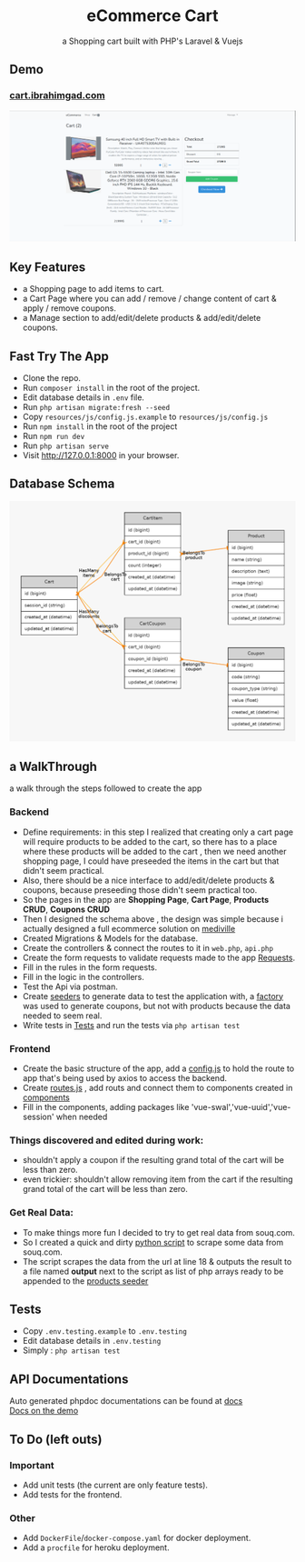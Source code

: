 <h1 align="center">
eCommerce Cart</h1>
<p align="center">
a Shopping cart built with PHP's Laravel & Vuejs 
</p>

## Demo
### [cart.ibrahimgad.com](http://cart.ibrahimgad.com)
![Alt text](docs/screen.png?raw=true "Database Schema")

## Key Features


- a Shopping page to add items to cart.
- a Cart Page where you can add / remove / change content of cart & apply / remove coupons.
- a Manage section to add/edit/delete products & add/edit/delete coupons.


## Fast Try The App

- Clone the repo.
- Run `composer install` in the root of the project.
- Edit database details in `.env` file.
- Run `php artisan migrate:fresh --seed`
- Copy `resources/js/config.js.example` to `resources/js/config.js`
- Run `npm install` in the root of the project
- Run `npm run dev`
- Run `php artisan serve`
- Visit http://127.0.0.1:8000 in your browser.

## Database Schema
![Alt text](docs/graph.png?raw=true "Database Schema")

## a WalkThrough
a walk through the steps followed to create the app
### Backend
- Define requirements: in this step I realized that creating only a cart page will require products to be added to the cart, 
so there has to a place where these products will be added to the cart , then we need another shopping page, I could have preseeded the items in the cart
  but that didn't seem practical.
- Also, there should be a nice interface to add/edit/delete  products & coupons, because preseeding those didn't seem practical too.
- So the pages in the app are  **Shopping Page**, **Cart Page**, **Products CRUD**, **Coupons CRUD**
- Then I designed the schema above , the design was simple because i actually designed a full ecommerce solution on [mediville](https://www.mediville.com)
- Created Migrations & Models for the database.
- Create the controllers & connect the routes to it in `web.php`, `api.php`
- Create the form requests to validate requests made to the app [Requests](app/Http/Requests/ "Requests").
- Fill in the rules in the form requests.
- Fill in the logic in the controllers.
- Test the Api via postman.
- Create [seeders](database/seeders) to generate data to test the application with, a [factory](database/factories/CouponFactory.php) was used to generate coupons, but not with products because the data needed to seem real.  
- Write tests in [Tests](tests/Feature "Tests") and run the tests via `php artisan test`
### Frontend
- Create the basic structure of the app, add a [config.js](resources/js/config.js) to hold the route to app that's being used by axios to access the backend.
- Create [routes.js](resources/js/routes.js) , add routs and connect them to components created in [components](resources/js/components)
- Fill in the components, adding packages like 'vue-swal','vue-uuid','vue-session' when needed
### Things discovered and edited during work:
- shouldn't apply a coupon if the resulting grand total of the cart will be less than zero.
- even trickier: shouldn't allow removing item from the cart if the resulting grand total of the cart will be less than zero.
### Get Real Data:
- To make things more fun I decided to try to get real data from souq.com. 
- So I created a quick and dirty [python script](docs/souq.py) to scrape some data from souq.com.
- The script scrapes the data from the url at line 18 & outputs the result to a file named **output** next to the script as list of php arrays ready to be appended to the [products seeder](database/seeders/ProductSeeder.php) 
## Tests
- Copy `.env.testing.example` to `.env.testing`
- Edit database details in `.env.testing` 
- Simply : `php artisan test`
## API Documentations
Auto generated phpdoc documentations can be found at [docs](docs/api/index.html)  
[Docs on the demo](http://cart.ibrahimgad.com/docs/api/)

## To Do (left outs)
### Important
- Add unit tests (the current are only feature tests).
- Add tests for the frontend.
### Other
- Add `DockerFile`/`docker-compose.yaml` for docker deployment.
- Add a `procfile` for heroku deployment.
